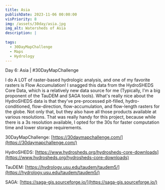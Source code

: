 ```yaml
---
title: Asia
publishDate: 2023-11-06 00:00:00
visPriority: 8
img: /assets/30day/asia.jpg
img_alt: Watersheds of Asia
description: |
  
tags:
  - 30DayMapChallenge
  - Maps
  - Hydrology
---
```


Day 6: Asia | #30DayMapChallenge

I do A LOT of raster-based hydrologic analysis, and one of my favorite rasters is Flow Accumulation!  I snagged this data from the HydroSHEDS Core Data, which is a relatively new data source for me (Typically, I'm a big proponent of the TauDEM and SAGA tools).  What's really nice about the HydroSHEDS data is that they've pre-processed pit-filled, hydro-conditioned, flow-direction, flow-accumulation, and flow-length rasters for the globe.  Not only that, but they also have all those products available at various resolutions.  That was really handy for this project, because while there is a 3s resolution available, I opted for the 30s for faster computation time and lower storage requirements.  

30DayMapChallenge:  [https://30daymapchallenge.com/](https://30daymapchallenge.com/)

HydroSHEDS:  [https://www.hydrosheds.org/hydrosheds-core-downloads](https://www.hydrosheds.org/hydrosheds-core-downloads)

TauDEM:  [https://hydrology.usu.edu/taudem/taudem5/](https://hydrology.usu.edu/taudem/taudem5/)

SAGA:  [https://saga-gis.sourceforge.io/](https://saga-gis.sourceforge.io/)